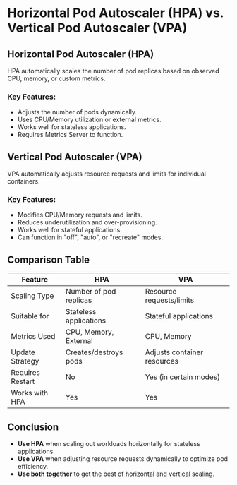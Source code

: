 # Horizontal Pod Autoscaler (HPA) vs. Vertical Pod Autoscaler (VPA)

## Horizontal Pod Autoscaler (HPA)
HPA automatically scales the number of pod replicas based on observed CPU, memory, or custom metrics.

### Key Features:
- Adjusts the number of pods dynamically.
- Uses CPU/Memory utilization or external metrics.
- Works well for stateless applications.
- Requires Metrics Server to function.

## Vertical Pod Autoscaler (VPA)
VPA automatically adjusts resource requests and limits for individual containers.

### Key Features:
- Modifies CPU/Memory requests and limits.
- Reduces underutilization and over-provisioning.
- Works well for stateful applications.
- Can function in "off", "auto", or "recreate" modes.

## Comparison Table
| Feature                | HPA                          | VPA                          |
|------------------------|-----------------------------|-----------------------------|
| Scaling Type          | Number of pod replicas     | Resource requests/limits   |
| Suitable for          | Stateless applications     | Stateful applications      |
| Metrics Used         | CPU, Memory, External     | CPU, Memory               |
| Update Strategy      | Creates/destroys pods      | Adjusts container resources |
| Requires Restart     | No                          | Yes (in certain modes)      |
| Works with HPA       | Yes                         | Yes                         |

## Conclusion
- **Use HPA** when scaling out workloads horizontally for stateless applications.
- **Use VPA** when adjusting resource requests dynamically to optimize pod efficiency.
- **Use both together** to get the best of horizontal and vertical scaling.

